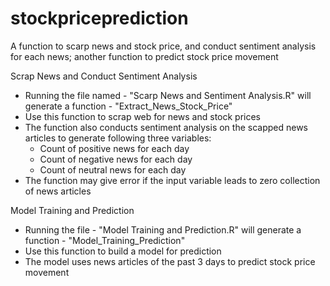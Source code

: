 # stockpriceprediction
A function to scarp news and stock price, and conduct sentiment analysis for each news; another function to predict stock price movement

Scrap News and Conduct Sentiment Analysis
* Running the file named - "Scarp News and Sentiment Analysis.R" will generate a function - "Extract_News_Stock_Price"
* Use this function to scrap web for news and stock prices
* The function also conducts sentiment analysis on the scapped news articles to generate following three variables:
  * Count of positive news for each day
  * Count of negative news for each day
  * Count of neutral news for each day
* The function may give error if the input variable leads to zero collection of news articles

Model Training and Prediction
* Running the file - "Model Training and Prediction.R" will generate a function - "Model_Training_Prediction"
* Use this function to build a model for prediction
* The model uses news articles of the past 3 days to predict stock price movement

